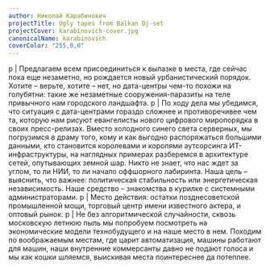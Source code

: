```yaml
---
author: Николай Карабинович
projectTitle: Ugly tapes from Balkan Dj-set
projectCover: karabinovich-cover.jpg
canonicalName: karabinovich
coverColor: "255,0,0"
---
```


p
  | Предлагаем всем присоединиться к вылазке в места, где сейчас пока еще незаметно, но рождается новый урбанистический порядок. Хотите – верьте, хотите – нет, но дата-центры чем-то похожи на голубятни: такие же незаметные сооружения-паразиты на теле привычного нам городского ландшафта.
p
  | По ходу дела мы убедимся, что ситуация с дата-центрами гораздо сложнее и противоречивее чем та, которую нам рисуют евангелисты нового цифрового миропорядка в своих пресс-релизах. Вместо холодного синего света серверных, мы погрузимся в драму того, кому и как выгодно распоряжаться большими данными, кто становится королевами и королями аутсорсинга ИТ-инфраструктуры, на наглядных примерах разберемся в архитектуре сетей, опутывающих земной шар. Никто не знает, что нас ждет за углом, то ли НИИ, то ли начало оффшорного лабиринта. Наша цель – выяснить, что важнее: политическая стабильность или энергетическая независимость. Наше средство – знакомства в курилке с системными администраторами.
p
  | Место действия: остатки позднесоветской промышленной мощи, торговый центр имени известного актера, и оптовый рынок.
p
 | Не без алгоритмической случайности, сквозь московскую летнюю пыль мы попробуем посмотреть на экономические модели технобудущего и на наше место в нем. Походим по воображаемым местам, где царит автоматизация, машины работают для машин, наши внутренние коммерсанты давно не подают голоса и мы как кошки шляемся, выискивая места поинтереснее да потеплее.
